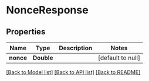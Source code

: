 # NonceResponse
## Properties

| Name | Type | Description | Notes |
|------------ | ------------- | ------------- | -------------|
| **nonce** | **Double** |  | [default to null] |

[[Back to Model list]](../README.md#documentation-for-models) [[Back to API list]](../README.md#documentation-for-api-endpoints) [[Back to README]](../README.md)

